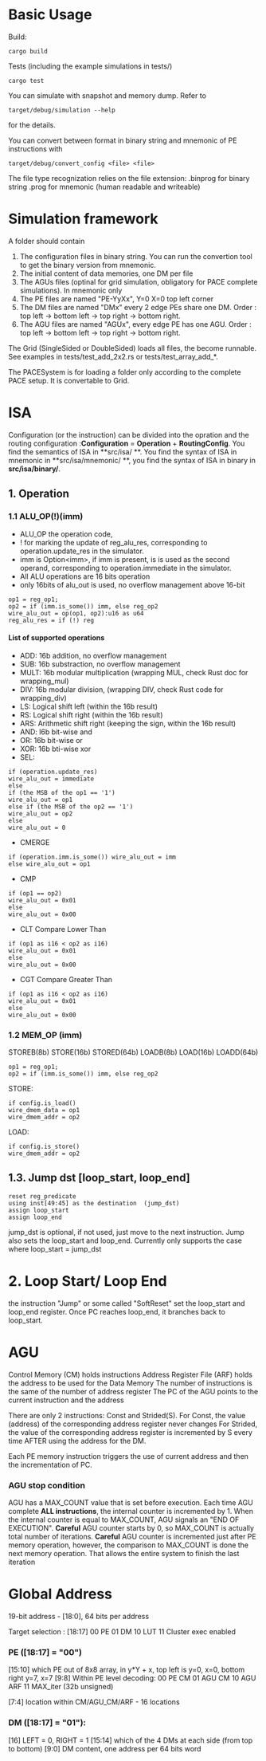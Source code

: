 # Basic Usage
Build:
```
cargo build
```

Tests (including the example simulations in tests/)
```
cargo test
```

You can simulate with snapshot and memory dump.
Refer to
```
target/debug/simulation --help
```
for the details.

You can convert between format in binary string and mnemonic of PE instructions with
```
target/debug/convert_config <file> <file>
```
The file type recognization relies on the file extension:
.binprog for binary string
.prog for mnemonic (human readable and writeable)

# Simulation framework
A folder should contain 
1. The configuration files in binary string. You can run the convertion tool to get the binary version from mnemonic.
2. The initial content of data memories, one DM per file
3. The AGUs files (optinal for grid simulation, obligatory for PACE complete simulations). In mnemonic only
4. The PE files are named "PE-YyXx", Y=0 X=0 top left corner
5. The DM files are named "DMx" every 2 edge PEs share one DM. Order : top left -> bottom left -> top right -> bottom right.
6. The AGU files are named "AGUx", every edge PE has one AGU. Order : top left -> bottom left -> top right -> bottom right.

The Grid (SingleSided or DoubleSided) loads all files, the become runnable.
See examples in tests/test_add_2x2.rs or tests/test_array_add_*.

The PACESystem is for loading a folder only according to the complete PACE setup. It is convertable to Grid.

# ISA
Configuration (or the instruction) can be divided into the opration and the routing configuration :**Configuration** = **Operation** + **RoutingConfig**. You find the semantics of ISA in **src/isa/ **. You find the syntax of ISA in mnemonic in **src/isa/mnemonic/ **, you find the syntax of ISA in binary in **src/isa/binary/**.

## 1. Operation

### 1.1 ALU_OP(!)(imm)
- ALU_OP the operation code, 
- ! for marking the update of reg_alu_res, corresponding to operation.update_res in the simulator.
- imm is Option\<imm\>, if imm is present, is is used as the second operand, corresponding to operation.immediate in the simulator. 
- All ALU operations are 16 bits operation
- only 16bits of alu_out is used, no overflow management above 16-bit

```
op1 = reg_op1;
op2 = if (imm.is_some()) imm, else reg_op2
wire_alu_out = op(op1, op2):u16 as u64
reg_alu_res = if (!) reg
```

#### List of supported operations
- ADD: 16b addition, no overflow management
- SUB: 16b substraction, no overflow management
- MULT: 16b modular multiplication (wrapping MUL, check Rust doc for wrapping_mul)
- DIV: 16b modular division, (wrapping DIV, check Rust code for wrapping_div)
- LS: Logical shift left (within the 16b result)
- RS: Logical shift right (within the 16b result)
- ARS: Arithmetic shift right (keeping the sign, within the 16b result)
- AND: l6b bit-wise and
- OR: 16b bit-wise or
- XOR: 16b bti-wise xor
- SEL: 
``` 
if (operation.update_res)
wire_alu_out = immediate
else
if (the MSB of the op1 == '1')
wire_alu_out = op1
else if (the MSB of the op2 == '1')
wire_alu_out = op2
else 
wire_alu_out = 0
```

- CMERGE 
```
if (operation.imm.is_some()) wire_alu_out = imm
else wire_alu_out = op1
```

- CMP 
```
if (op1 == op2)
wire_alu_out = 0x01
else
wire_alu_out = 0x00
```

- CLT
Compare Lower Than
```
if (op1 as i16 < op2 as i16)
wire_alu_out = 0x01
else
wire_alu_out = 0x00
```
- CGT
Compare Greater Than
```
if (op1 as i16 < op2 as i16)
wire_alu_out = 0x01
else
wire_alu_out = 0x00
```

### 1.2 MEM_OP (imm)
STOREB(8b) STORE(16b) STORED(64b)
LOADB(8b) LOAD(16b) LOADD(64b)
```
op1 = reg_op1;
op2 = if (imm.is_some()) imm, else reg_op2
```

STORE:
```
if config.is_load()
wire_dmem_data = op1
wire_dmem_addr = op2
```

LOAD:
```
if config.is_store()
wire_dmem_addr = op2
```

## 1.3. Jump dst [loop_start, loop_end]
```
reset reg_predicate
using inst[49:45] as the destination  (jump_dst)
assign loop_start
assign loop_end
```
jump_dst is optional, if not used, just move to the next instruction. Jump also sets the loop_start and loop_end.
Currently only supports the case where loop_start = jump_dst

# 2. Loop Start/ Loop End
the instruction "Jump" or some called "SoftReset" set the loop_start and loop_end register.
Once PC reaches loop_end, it branches back to loop_start.

# AGU
Control Memory (CM) holds instructions
Address Register File (ARF) holds the address to be used for the Data Memory
The number of instructions is the same of the number of address register
The PC of the AGU points to the current instruction and the address

There are only 2 instructions: Const and Strided(S).
For Const, the value (address) of the corresponding address register never changes
For Strided, the value of the corresponding address register is incremented by S every time AFTER using the address for the DM.

Each PE memory instruction triggers the use of current address and then the incrementation of PC.

### AGU stop condition
AGU has a MAX_COUNT value that is set before execution.
Each time AGU complete **ALL instructions**, the internal counter is incremented by 1.
When the internal counter is equal to MAX_COUNT, AGU signals an "END OF EXECUTION".
**Careful** AGU counter starts by 0, so MAX_COUNT is actually total number of iterations. 
**Careful** AGU counter is incremented just after PE memory operation, however, the comparison to MAX_COUNT is done the next memory operation. That allows the entire system to finish the last iteration


# Global Address
19-bit address - [18:0], 64 bits per address

Target selection : [18:17] 
00 PE
01 DM
10 LUT
11 Cluster exec enabled

### PE ([18:17] = "00")
[15:10]  which PE out of 8x8 array, in y*Y + x, top left is y=0, x=0, bottom right y=7, x=7
[9:8] Within PE level decoding:
00 PE CM
01 AGU CM
10 AGU ARF
11 MAX_iter (32b unsigned)

[7:4] location within CM/AGU_CM/ARF - 16 locations


### DM ([18:17] = "01"): 
[16] LEFT = 0, RIGHT = 1
[15:14] which of the 4 DMs at each side (from top to bottom)
[9:0] DM content, one address per 64 bits word
